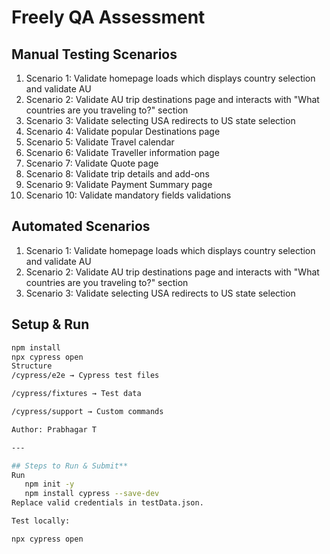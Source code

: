 # Freely QA Assessment

## Manual Testing Scenarios
1. Scenario 1: Validate homepage loads which displays country selection and validate AU
2. Scenario 2: Validate AU trip destinations page and interacts with "What countries are you traveling to?" section
3. Scenario 3: Validate selecting USA redirects to US state selection
4. Scenario 4: Validate popular Destinations page
5. Scenario 5: Validate Travel calendar
6. Scenario 6: Validate Traveller information page
7. Scenario 7: Validate Quote page
8. Scenario 8: Validate trip details and add-ons
9. Scenario 9: Validate Payment Summary page
10. Scenario 10: Validate mandatory fields validations

## Automated Scenarios
1. Scenario 1: Validate homepage loads which displays country selection and validate AU
2. Scenario 2: Validate AU trip destinations page and interacts with "What countries are you traveling to?" section
3. Scenario 3: Validate selecting USA redirects to US state selection

## Setup & Run
```bash
npm install
npx cypress open
Structure
/cypress/e2e → Cypress test files

/cypress/fixtures → Test data

/cypress/support → Custom commands

Author: Prabhagar T

---

## Steps to Run & Submit**
Run
   npm init -y
   npm install cypress --save-dev
Replace valid credentials in testData.json.

Test locally:

npx cypress open
